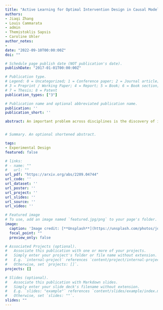 ```yaml
---
title: "Active Learning for Optimal Intervention Design in Causal Models"
authors:
- Jiaqi Zhang
- Louis Cammarata
- admin
- Themistoklis Sapsis
- Caroline Uhler
author_notes:
-
date: "2022-09-10T00:00:00Z"
doi: ""

# Schedule page publish date (NOT publication's date).
publishDate: "2017-01-01T00:00:00Z"

# Publication type.
# Legend: 0 = Uncategorized; 1 = Conference paper; 2 = Journal article;
# 3 = Preprint / Working Paper; 4 = Report; 5 = Book; 6 = Book section;
# 7 = Thesis; 8 = Patent
publication_types: ["3"]

# Publication name and optional abbreviated publication name.
publication: ''
publication_short: ''

abstract: An important problem across disciplines is the discovery of interventions that produce a desired outcome. When the space of possible interventions is large, making an exhaustive search infeasible, experimental design strategies are needed. In this context, encoding the causal relationships between the variables, and thus the effect of interventions on the system, is critical in order to identify desirable interventions efficiently. We develop an iterative causal method to identify optimal interventions, as measured by the discrepancy between the post-interventional mean of the distribution and a desired target mean. We formulate an active learning strategy that uses the samples obtained so far from different interventions to update the belief about the underlying causal model, as well as to identify samples that are most informative about optimal interventions and thus should be acquired in the next batch. The approach employs a Bayesian update for the causal model and prioritizes interventions using a carefully designed, causally informed acquisition function. This acquisition function is evaluated in closed form, allowing for efficient optimization. The resulting algorithms are theoretically grounded with information-theoretic bounds and provable consistency results. We illustrate the method on both synthetic data and real-world biological data, namely gene expression data from Perturb-CITE-seq experiments, to identify optimal perturbations that induce a specific cell state transition; the proposed causal approach is observed to achieve better sample efficiency compared to several baselines. In both cases we observe that the causally informed acquisition function notably outperforms existing criteria allowing for optimal intervention design with significantly less experiments.


# Summary. An optional shortened abstract. 

tags:
- Experimental Design
featured: false

# links:
# - name: ""
#   url: ""
url_pdf: "https://arxiv.org/abs/2209.04744" 
url_code: ''
url_dataset: ''
url_poster: ''
url_project: ''
url_slides: ''
url_source: ''
url_video: ''

# Featured image
# To use, add an image named `featured.jpg/png` to your page's folder. 
image:
  caption: 'Image credit: [**Unsplash**](https://unsplash.com/photos/jdD8gXaTZsc)'
  focal_point: ""
  preview_only: false

# Associated Projects (optional).
#   Associate this publication with one or more of your projects.
#   Simply enter your project's folder or file name without extension.
#   E.g. `internal-project` references `content/project/internal-project/index.md`.
#   Otherwise, set `projects: []`.
projects: []

# Slides (optional).
#   Associate this publication with Markdown slides.
#   Simply enter your slide deck's filename without extension.
#   E.g. `slides: "example"` references `content/slides/example/index.md`.
#   Otherwise, set `slides: ""`.
slides: "" 
---
```


